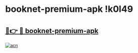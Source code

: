 # booknet-premium-apk !k0l49

# <h2><a href="https://qc9xr7.esa.edu.pl?title=booknet-premium-apk&ref=k0l49">🔗👉 🔴 booknet-premium-apk</a></h2>

[![acn](https://github.com/user-attachments/assets/0f9c940e-d8b0-45ae-aac7-cd30a18b3e1c)](https://qc9xr7.esa.edu.pl?title=booknet-premium-apk&ref=k0l49)

